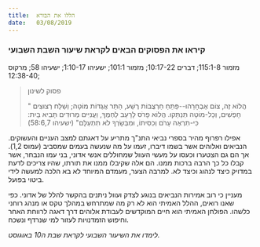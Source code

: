 ```yaml
---
title:  הללו את הבורא
date:   03/08/2019
---
```


### קיראו את הפסוקים הבאים לקראת שיעור השבת השבועי
מזמור 115:1-8; דברים 10:17-22; מזמור 101:1; ישעיהו 1:10-17; ישעיהו 58; מרקוס 12:38-40;

> <p>פסוק לשינון</p>
> " הֲלוֹא זֶה, צוֹם אֶבְחָרֵהוּ--פַּתֵּחַ חַרְצֻבּוֹת רֶשַׁע, הַתֵּר אֲגֻדּוֹת מוֹטָה; וְשַׁלַּח רְצוּצִים חָפְשִׁים, וְכָל-מוֹטָה תְּנַתֵּקוּ. הֲלוֹא פָרֹס לָרָעֵב לַחְמֶךָ, וַעֲנִיִּים מְרוּדִים תָּבִיא בָיִת:  כִּי-תִרְאֶה עָרֹם וְכִסִּיתוֹ, וּמִבְּשָׂרְךָ לֹא תִתְעַלָּם" (ישעיהו 58:6,7)

אפילו רפרוף מהיר בספרי נביאי התנ"ך מתריע על דאגתם למצב העניים והעשוקים. הנביאים ואלוהים אשר בשמו דיברו, זעמו על מה שנעשה בעמים שמסביב (עמוס 1,2). אך הם גם הצטערו וכעסו על מעשי העוול שמחוללים אנשי אדוני, בני עמו הנבחר, אשר קבלו כל כך הרבה ברכות ממנו. הם אלה שקיבלו ממנו את תורתו, שהיו צריכים לדעת במדויק כיצד לנהוג וכיצד לא. למרבה הצער,  מעמדם המיוחד לא בא הלכה למעשה לידי ביטוי בפועל. 

מעניין כי רוב אמירות הנביאים בנוגע לצדק ועוול ניתנים בהקשר להלל של אדוני. כפי שאנו רואים, ההלל האמיתי הוא לא רק מה שמתרחש במהלך טקס או מנהג רוחני כלשהו. הפולחן האמיתי הוא חיים המוקדשים לעבודת אלוהים דרך דאגה לרווחת האחר וחיפוש הזמדנויות לעזור למי שנרדף ונשכח. 

_לימדו את השיעור השבועי לקראת שבת ה10 באוגוסט._